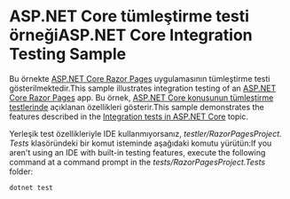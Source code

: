 # <a name="aspnet-core-integration-testing-sample"></a><span data-ttu-id="ed60e-101">ASP.NET Core tümleştirme testi örneği</span><span class="sxs-lookup"><span data-stu-id="ed60e-101">ASP.NET Core Integration Testing Sample</span></span>

<span data-ttu-id="ed60e-102">Bu örnekte [ASP.NET Core Razor Pages](https://docs.microsoft.com/aspnet/core/mvc/razor-pages) uygulamasının tümleştirme testi gösterilmektedir.</span><span class="sxs-lookup"><span data-stu-id="ed60e-102">This sample illustrates integration testing of an [ASP.NET Core Razor Pages](https://docs.microsoft.com/aspnet/core/mvc/razor-pages) app.</span></span> <span data-ttu-id="ed60e-103">Bu örnek, [ASP.NET Core konusunun tümleştirme testlerinde](https://docs.microsoft.com/aspnet/core/test/integration-tests) açıklanan özellikleri gösterir.</span><span class="sxs-lookup"><span data-stu-id="ed60e-103">This sample demonstrates the features described in the [Integration tests in ASP.NET Core](https://docs.microsoft.com/aspnet/core/test/integration-tests) topic.</span></span>

<span data-ttu-id="ed60e-104">Yerleşik test özellikleriyle IDE kullanmıyorsanız, *testler/RazorPagesProject. Tests* klasöründeki bir komut isteminde aşağıdaki komutu yürütün:</span><span class="sxs-lookup"><span data-stu-id="ed60e-104">If you aren't using an IDE with built-in testing features, execute the following command at a command prompt in the *tests/RazorPagesProject.Tests* folder:</span></span>

```console
dotnet test
```

